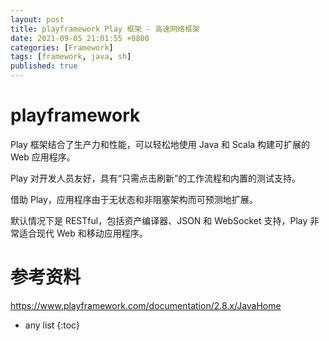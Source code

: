 ```yaml
---
layout: post
title: playframework Play 框架 - 高速网络框架
date: 2021-09-05 21:01:55 +0800
categories: [Framework]
tags: [framework, java, sh]
published: true
---
```


# playframework

Play 框架结合了生产力和性能，可以轻松地使用 Java 和 Scala 构建可扩展的 Web 应用程序。 

Play 对开发人员友好，具有“只需点击刷新”的工作流程和内置的测试支持。 

借助 Play，应用程序由于无状态和非阻塞架构而可预测地扩展。

默认情况下是 RESTful，包括资产编译器、JSON 和 WebSocket 支持，Play 非常适合现代 Web 和移动应用程序。

# 参考资料

https://www.playframework.com/documentation/2.8.x/JavaHome

* any list
{:toc}